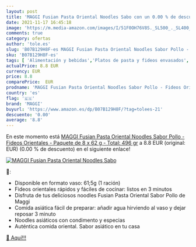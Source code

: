 ```yaml
---
layout: post
title: 'MAGGI Fusian Pasta Oriental Noodles Sabo con un 0.00 % de descuento'
date: 2021-11-17 16:45:18
image: 'https://m.media-amazon.com/images/I/51F0OH76V8S._SL500_._SL400_.jpg'
comments: true
category: ofertas
author: 'tole.es'
slug: 'B07B129H8F-es MAGGI Fusian Pasta Oriental Noodles Sabor Pollo - Fideos...'
sku: 'B07B129H8F-es'
tags: [ 'Alimentación y bebidas','Platos de pasta y fideos envasados','Platos preparados envasados','maggi', ]
actualPrice: 8.8 EUR
currency: EUR
price: 8.8
comparePrice:  EUR
prodname: 'MAGGI Fusian Pasta Oriental Noodles Sabor Pollo - Fideos Orientales - Paquete de 8 x 62 g - Total: 496 gr'
country: 'es'
flag: '🇪🇸'
brand: 'MAGGI'
buyurl: 'https://www.amazon.es/dp/B07B129H8F/?tag=tolees-21'
descuento: '0.00'
average: '8.8'
---
```


En este momento está [MAGGI Fusian Pasta Oriental Noodles Sabor Pollo - Fideos Orientales - Paquete de 8 x 62 g - Total: 496 gr](https://www.amazon.es/dp/B07B129H8F/?tag=tolees-21) a 8.8 EUR (original:  EUR) (0.00 %  de descuento) en el siguiente enlace!

[![MAGGI Fusian Pasta Oriental Noodles Sabo](https://m.media-amazon.com/images/I/51F0OH76V8S._SL500_._SL400_.jpg)](https://www.amazon.es/dp/B07B129H8F/?tag=tolees-21)

🔎:

- Disponible en formato vaso: 61;5g (1 ración)
- Fideos orientales rápidos y fáciles de cocinar: listos en 3 minutos
- Disfruta de tus deliciosos noodles Fusian Pasta Oriental Sabor Pollo de Maggi
- Comida asiática fácil de preparar: añadir agua hirviendo al vaso y dejar reposar 3 minuto
- Noodles asiáticos con condimento y especias
- Auténtica comida oriental. Sabor asiático en tu casa

[🛒 Aquí!!!](https://www.amazon.es/dp/B07B129H8F/?tag=tolees-21)
